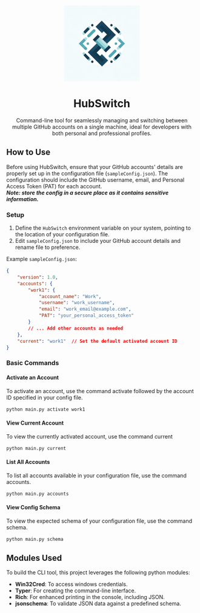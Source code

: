 <p align="center">
    <img src="logo.png" alt="drawing" width="200"/>
</p>

<h1 align="center"> HubSwitch </h1>

<p align="center">Command-line tool for seamlessly managing and switching between multiple GitHub accounts on a single machine, ideal for developers with both personal and professional profiles.</p>

## How to Use

Before using HubSwitch, ensure that your GitHub accounts' details are properly set up in the configuration file (`sampleConfig.json`). The configuration should include the GitHub username, email, and Personal Access Token (PAT) for each account. <br/>
***Note: store the config in a secure place as it contains sensitive information.***

### Setup

1. Define the `HubSwitch` environment variable on your system, pointing to the location of your configuration file.
2. Edit `sampleConfig.json` to include your GitHub account details and rename file to preference.

Example `sampleConfig.json`:
```json
{
    "version": 1.0,
    "accounts": {
        "work1": {
            "account_name": "Work",
            "username": "work_username",
            "email": "work_email@example.com",
            "PAT": "your_personal_access_token"
        }
        // ... Add other accounts as needed
    },
    "current": "work1"  // Set the default activated account ID
}  
```

### Basic Commands
#### Activate an Account
To activate an account, use the command activate followed by the account ID specified in your config file.
```bat
python main.py activate work1
```

#### View Current Account
To view the currently activated account, use the command current
```bat
python main.py current
```

#### List All Accounts
To list all accounts available in your configuration file, use the command accounts.
```bat
python main.py accounts
```

#### View Config Schema
To view the expected schema of your configuration file, use the command schema.
```bat
python main.py schema
```

## Modules Used

To build the CLI tool, this project leverages the following python modules:

- **Win32Cred**: To access windows credentials.
- **Typer**: For creating the command-line interface.
- **Rich**: For enhanced printing in the console, including JSON.
- **jsonschema**: To validate JSON data against a predefined schema.


